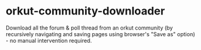 orkut-community-downloader
==========================

Download all the forum &amp; poll thread from an orkut community (by recursively navigating and saving pages using browser's "Save as" option) - no manual intervention required.
